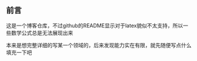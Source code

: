 ## 前言

这是一个博客仓库，不过github的README显示对于latex貌似不太支持，所以一些数学公式总是无法展现出来

本来是想完整详细的写某一个领域的，后来发现能力实在有限，就先随便写点什么填充一下吧